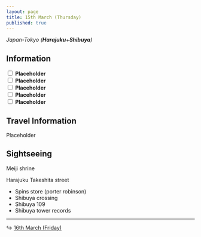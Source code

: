 ```yaml
---
layout: page
title: 15th March (Thursday)
published: true
---
```


*Japan-Tokyo (**Harajuku**+**Shibuya**)*

## Information

<div><input class="box" type="checkbox" name="151" /><label type="text" class="strikethrough"> <b>Placeholder</b></label><br /><input class="box" type="checkbox" name="152" /><label type="text" class="strikethrough"> <b>Placeholder</b></label><br /><input class="box" type="checkbox" name="153" /><label type="text" class="strikethrough"> <b>Placeholder</b></label><br /><input class="box" type="checkbox" name="154" /><label type="text" class="strikethrough"> <b>Placeholder</b></label><br /><input class="box" type="checkbox" name="155" /><label type="text" class="strikethrough"> <b>Placeholder</b></label></div>

## Travel Information

Placeholder

## Sightseeing

Meiji shrine

Harajuku Takeshita street

* Spins store (porter robinson)
* Shibuya crossing
* Shibuya 109
* Shibuya tower records

---

↪ [16th March (Friday)](/days/week1/16mar)